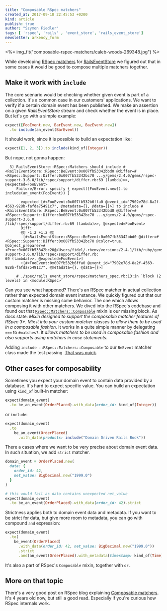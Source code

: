```yaml
---
title: "Composable RSpec matchers"
created_at: 2017-09-18 22:45:53 +0200
kind: article
publish: true
author: "Szymon Fiedler"
tags: [ 'rspec', 'rails' , 'event_store', 'rails_event_store']
newsletter: arkency_form
---
```


<%= img_fit("composable-rspec-matchers/caleb-woods-269348.jpg") %>

While developing [RSpec matchers](http://railseventstore.org/docs/rspec/) for [RailsEventStore](http://railseventstore.org/) we figured out that in some cases it would be good to compose multiple matchers together.

<!-- more -->

## Make it work with `include`
The core scenario would be checking whether given event is part of a collection. It's a common case in our customers' applications. We want to verify if a certain domain event has been published. We make an assertion on a given _RailsEventStore_ stream and check whether the event is in place. But let's go with a simple example:

```ruby
expect([FooEvent.new, BarEvent.new, BazEvent.new])
  .to include(an_event(BarEvent))
```

It should work, since it is possible to build an expectation like:

```ruby
expect([1, 2, 3]).to include(kind_of(Integer))
```

But nope, not gonna happen:

```shell
  3) RailsEventStore::RSpec::Matchers should include #<RailsEventStore::RSpec::BeEvent:0x007fb53342bbd0 @differ=#<RSpec::Support::Differ:0x007fb53342bc70 ...y/gems/2.4.0/gems/rspec-support-3.6.0/lib/rspec/support/differ.rb:69 (lambda)>>, @expected=FooEvent>               
     Failure/Error: specify { expect([FooEvent.new]).to include(an_event(FooEvent)) }                                                                                  
                                                                       
       expected [#<FooEvent:0x007fb532b6ffa0 @event_id="7902e78d-8a2f-4563-928b-fafda75491c7", @metadata={}, @data={}>] to include #<RailsEventStore::RSpec::BeEvent:0x007fb53342bbd0 @differ=#<RSpec::Support::Differ:0x007fb53342bc70 ...y/gems/2.4.0/gems/rspec-support-3.6.0
/lib/rspec/support/differ.rb:69 (lambda)>>, @expected=FooEvent>                                         
       Diff:                                                                                            
       @@ -1,2 +1,2 @@                                                                                
       -[#<RailsEventStore::RSpec::BeEvent:0x007fb53342bbd0 @differ=#<RSpec::Support::Differ:0x007fb53342bc70 @color=true, @object_preparer=#<Proc:0x007fb53342bc20@/Users/fidel/.rbenv/versions/2.4.1/lib/ruby/gems/2.4.0/gems/rspec-support-3.6.0/lib/rspec/support/differ.rb:
69 (lambda)>>, @expected=FooEvent>]                                                                                                     
       +[#<FooEvent:0x007fb532b6ffa0 @event_id="7902e78d-8a2f-4563-928b-fafda75491c7", @metadata={}, @data={}>]                         
                                                                                                                                        
     # ./spec/rails_event_store/rspec/matchers_spec.rb:13:in `block (2 levels) in <module:RSpec>'                   
```

Can you see what happened? There's an RSpec matcher in actual collection rather than expected domain event instance. We quickly figured out that our custom matcher is missing some behavior. The one which allows composing it with other matchers. We dived into the RSpec's codebase and found out that [`RSpec::Matchers::Composable`](https://github.com/rspec/rspec-expectations/blob/add9b271ecb1d65f7da5bc8a9dd8c64d81d92303/lib/rspec/matchers/composable.rb) mixin is our missing block. As docs state: _Mixin designed to support the composable matcher features of RSpec 3+. Mix it into your custom matcher classes to allow them to be used in a composable fashion._ It works in a quite simple manner by delegating `===` to `#matches?`. It _allows matchers to be used in composable fashion and also supports using matchers in case statements._

Adding `include ::RSpec::Matchers::Composable` to our `BeEvent` matcher class made the test passing. [That was quick](https://github.com/RailsEventStore/rails_event_store/commit/75ea7ee42944fea8f69c6d5bd535d5fc44697ff2).

## Other cases for composability

Sometimes you expect your domain event to contain data provided by a database. It's hard to expect specific value. You can build an expectation using `kind_of` built-in matcher:

```ruby
expect(domain_event)
  .to be_an_event(OrderPlaced).with_data(order_id: kind_of(Integer))
```

or `include`:

```ruby
expect(domain_event)
  .to 
    be_an_event(OrderPlaced)
      .with_data(products: include("Domain Driven Rails Book"))
```

There a cases where we want to be very precise about domain event data. In such situation, we add `strict` matcher.

```ruby
domain_event = OrderPlaced.new(
  data: {
    order_id: 42,
    net_value: BigDecimal.new("1999.0")
  }
)

# this would fail as data contains unexpected net_value
expect(domain_event)
  .to be_an_event(OrderPlaced).with_data(order_id: 42).strict
```

Strictness applies both to domain event data and metadata. If you want to be strict for data, but give more room to metadata, you can go with compound `and` expression:

```ruby
expect(domain_event)
  .to(
    be_event(OrderPlaced)
      .with_data(order_id: 42, net_value: BigDecimal.new("1999.0"))
      .strict
      .and(an_event(OrderPlaced).with_metadata(timestamp: kind_of(Time)))
```

It's also a part of RSpec's `Composable` mixin, together with `or`.

## More on that topic

There's a very good post on RSpec blog explaining [Composable matchers](http://rspec.info/blog/2014/01/new-in-rspec-3-composable-matchers/). It's 4 years old now, but still a good read. Especially if you're curious how RSpec internals work.
